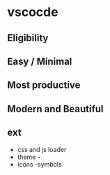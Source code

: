 # vscocde 
## Eligibility
## Easy / Minimal 
## Most productive
## Modern and Beautiful


## ext
 - css and js loader
 - theme - 
 - icons -symbols